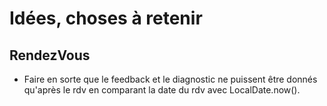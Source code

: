 # Idées, choses à retenir
## RendezVous

- Faire en sorte que le feedback et le diagnostic ne puissent être donnés qu'après le rdv en comparant la date du rdv avec LocalDate.now().